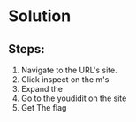 # Solution

## Steps:

1. Navigate to the URL's site.
2. Click inspect on the m's
3. Expand the <div dir='ltr'></div>
4. Go to the youdidit on the site
5. Get The flag